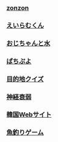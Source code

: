 ### [zonzon](https://itsuki-jp.github.io/TR_sakai_3_presentation/zonzon/jozon.html)
### [えいらむくん](https://itsuki-jp.github.io/TR_sakai_3_presentation/えいらむくん/kayumi.html)
### [おじちゃんと水](https://itsuki-jp.github.io/TR_sakai_3_presentation/おじちゃんと水/game-ojityan.html)
### [ぱちぷよ](https://itsuki-jp.github.io/TR_sakai_3_presentation/ぱちぷよ/mamu.html)
### [目的地クイズ](https://itsuki-jp.github.io/TR_sakai_3_presentation/目的地クイズ/quiz.html)
### [神経衰弱](https://itsuki-jp.github.io/TR_sakai_3_presentation/神経衰弱/js-神経衰弱.html)
### [韓国Webサイト](https://itsuki-jp.github.io/TR_sakai_3_presentation/韓国webサイト/a.html)
### [魚釣りゲーム](https://itsuki-jp.github.io/TR_sakai_3_presentation/魚釣り/game1.html)